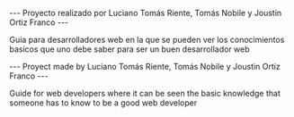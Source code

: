 --- Proyecto realizado por Luciano Tomás Riente, Tomás Nobile y Joustin Ortiz Franco ---

Guia para desarrolladores web en la que se pueden ver los conocimientos basicos que uno debe saber para ser un buen desarrollador web

--- Proyect made by Luciano Tomás Riente, Tomás Nobile y Joustin Ortiz Franco ---

Guide for web developers where it can be seen the basic knowledge that someone has to know to be a good web developer
